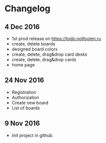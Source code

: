 # Changelog

## 4 Dec 2016
- 1st prod release on https://todo.notfoolen.ru
- create, delete boards
- designed board colors
- create, delete, drag&drop card desks
- create, delete, drag&drop cards
- home page

## 24 Nov 2016
- Registration
- Authorization
- Create new board
- List of boards

## 9 Nov 2016

- Init project in github.